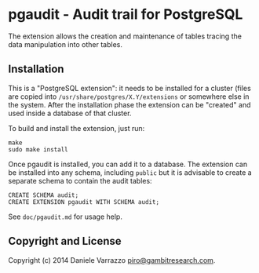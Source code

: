 pgaudit - Audit trail for PostgreSQL
====================================

The extension allows the creation and maintenance of tables tracing the data
manipulation into other tables.


Installation
------------

This is a "PostgreSQL extension": it needs to be installed for a cluster
(files are copied into `/usr/share/postgres/X.Y/extensions` or somewhere else
in the system. After the installation phase the extension can be "created" and
used inside a database of that cluster.

To build and install the extension, just run:

	make
	sudo make install

Once pgaudit is installed, you can add it to a database. The extension can be
installed into any schema, including `public` but it is advisable to create
a separate schema to contain the audit tables:

	CREATE SCHEMA audit;
	CREATE EXTENSION pgaudit WITH SCHEMA audit;

See ``doc/pgaudit.md`` for usage help.


Copyright and License
---------------------

Copyright (c) 2014 Daniele Varrazzo <piro@gambitresearch.com>.

